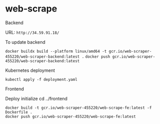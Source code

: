 # web-scrape

Backend 

URL: ```http://34.59.91.18/```


To update backend

```docker buildx build --platform linux/amd64 -t gcr.io/web-scraper-455220/web-scraper-backend:latest .```
```docker push gcr.io/web-scraper-455220/web-scraper-backend:latest```

Kubernetes deployment

```kubectl apply -f deployment.yaml ```

Frontend 

Deploy initialize
cd ../frontend
```
docker build -t gcr.io/web-scraper-455220/web-scrape-fe:latest -f Dockerfile .
docker push gcr.io/web-scraper-455220/web-scrape-fe:latest
```



